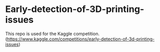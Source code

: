 # Early-detection-of-3D-printing-issues
This repo is used for the Kaggle competition. (https://www.kaggle.com/competitions/early-detection-of-3d-printing-issues)

